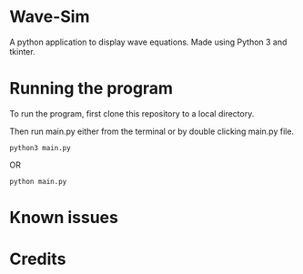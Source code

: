 # Wave-Sim
A python application to display wave equations. Made using Python 3 and tkinter.


# Running the program

To run the program, first clone this repository to a local directory.

Then run main.py either from the terminal or by double clicking main.py file.

```
python3 main.py
```

OR
```
python main.py
```


# Known issues



# Credits

